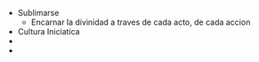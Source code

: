 - Sublimarse
	- Encarnar la divinidad a traves de cada acto, de cada accion
- Cultura Iniciatica
-
-